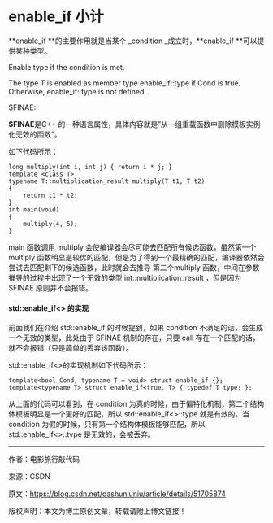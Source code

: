 # enable\_if 小计

**enable\_if **的主要作用就是当某个 _condition _成立时，**enable\_if **可以提供某种类型。

Enable type if the condition is met.

The type T is enabled as member type enable\_if::type if Cond is true. Otherwise, enable\_if::type is not defined.

SFINAE:

**SFINAE**是C++ 的一种语言属性，具体内容就是”从一组重载函数中删除模板实例化无效的函数”。

如下代码所示：

```
long multiply(int i, int j) { return i * j; }
template <class T> 
typename T::multiplication_result multiply(T t1, T t2)
{
    return t1 * t2;
}
int main(void)
{
    multiply(4, 5);
}
```

main 函数调用 multiply 会使编译器会尽可能去匹配所有候选函数，虽然第一个 multiply 函数明显是较优的匹配，但是为了得到一个最精确的匹配，编译器依然会尝试去匹配剩下的候选函数，此时就会去推导 第二个multiply 函数，中间在参数推导的过程中出现了一个无效的类型 int::multiplication\_result ，但是因为 SFINAE 原则并不会报错。





#### std::enable\_if&lt;&gt; 的实现

前面我们在介绍 std::enable\_if 的时候提到，如果 condition 不满足的话，会生成一个无效的类型，此处由于 SFINAE 机制的存在，只要 call 存在一个匹配的话，就不会报错（只是简单的丢弃该函数）。

std::enable\_if&lt;&gt;的实现机制如下代码所示：

```
template<bool Cond, typename T = void> struct enable_if {};
template<typename T> struct enable_if<true, T> { typedef T type; };
```

从上面的代码可以看到，在 condition 为真的时候，由于偏特化机制，第二个结构体模板明显是一个更好的匹配，所以 std::enable\_if&lt;&gt;::type 就是有效的。当 condition 为假的时候，只有第一个结构体模板能够匹配，所以 std::enable\_if&lt;&gt;::type 是无效的，会被丢弃。

--------------------- 

作者：电影旅行敲代码 

来源：CSDN 

原文：https://blog.csdn.net/dashuniuniu/article/details/51705874 

版权声明：本文为博主原创文章，转载请附上博文链接！

